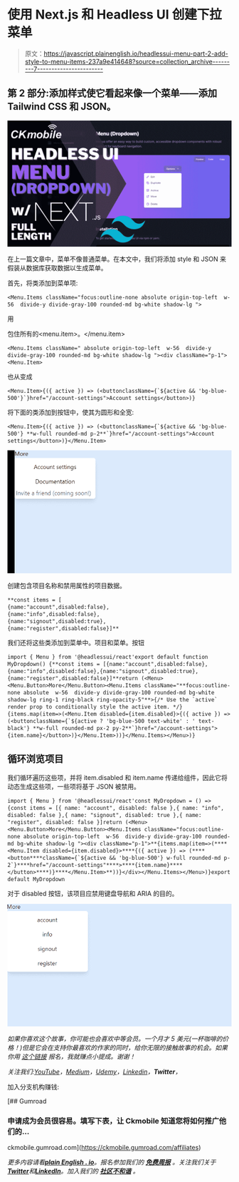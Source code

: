 # 使用 Next.js 和 Headless UI 创建下拉菜单

> 原文：<https://javascript.plainenglish.io/headlessui-menu-part-2-add-style-to-menu-items-237a9e414648?source=collection_archive---------7----------------------->

## 第 2 部分:添加样式使它看起来像一个菜单——添加 Tailwind CSS 和 JSON。

![](img/ba7c24e20895c2f298ebc62b1f4a836f.png)

在上一篇文章中，菜单不像普通菜单。在本文中，我们将添加 style 和 JSON 来假装从数据库获取数据以生成菜单。

首先，将类添加到菜单项:

```
<Menu.Items className="focus:outline-none absolute origin-top-left  w-56  divide-y divide-gray-100 rounded-md bg-white shadow-lg ">
```

用

包住所有的<menu.item>。</menu.item>

```
<Menu.Items className=" absolute origin-top-left  w-56  divide-y divide-gray-100 rounded-md bg-white shadow-lg "><div className="p-1"><Menu.Item>
```

也从变成

```
<Menu.Item>{({ active }) => (<buttonclassName={`${active && 'bg-blue-500'}`}href="/account-settings">Account settings</button>)}
```

将下面的类添加到按钮中，使其为圆形和全宽:

```
<Menu.Item>{({ active }) => (<buttonclassName={`${active && 'bg-blue-500'} **w-full rounded-md p-2**`}href="/account-settings">Account settings</button>)}</Menu.Item>
```

![](img/75364be0926c6d7150a014c7eb300b15.png)

创建包含项目名称和禁用属性的项目数据。

```
**const items = [
{name:"account",disabled:false},
{name:"info",disabled:false},
{name:"signout",disabled:true},
{name:"register",disabled:false}]**
```

我们还将这些类添加到菜单中。项目和菜单。按钮

```
import { Menu } from '@headlessui/react'export default function MyDropdown() {**const items = [{name:"account",disabled:false},{name:"info",disabled:false},{name:"signout",disabled:true},{name:"register",disabled:false}]**return (<Menu><Menu.Button>More</Menu.Button><Menu.Items className="**focus:outline-none absolute  w-56  divide-y divide-gray-100 rounded-md bg-white shadow-lg ring-1 ring-black ring-opacity-5"**>{/* Use the `active` render prop to conditionally style the active item. */}{items.map(item=>(<Menu.Item disabled={item.disabled}>{({ active }) => (<buttonclassName={`${active ? 'bg-blue-500 text-white' : ' text-black'} **w-full rounded-md px-2 py-2**`}href="/account-settings">{item.name}</button>)}</Menu.Item>))}</Menu.Items></Menu>)}
```

## 循环浏览项目

我们循环遍历这些项，并将 item.disabled 和 item.name 传递给组件，因此它将动态生成这些项，一些项将基于 JSON 被禁用。

```
import { Menu } from '@headlessui/react'const MyDropdown = () => {const items = [{ name: "account", disabled: false },{ name: "info", disabled: false },{ name: "signout", disabled: true },{ name: "register", disabled: false }]return (<Menu><Menu.Button>More</Menu.Button><Menu.Items className="focus:outline-none absolute origin-top-left  w-56  divide-y divide-gray-100 rounded-md bg-white shadow-lg "><div className="p-1">**{items.map(item=>(****<Menu.Item disabled={item.disabled}>****{({ active }) => (****<button****className={`${active && 'bg-blue-500'} w-full rounded-md p-2`}****href="/account-settings"****>****{item.name}****</button>****)}****</Menu.Item>**))}</div></Menu.Items></Menu>)}export default MyDropdown
```

对于 disabled 按钮，该项目应禁用键盘导航和 ARIA 的目的。

![](img/637413fc8d294061d987b4881c66dc5f.png)

*如果你喜欢这个故事，你可能也会喜欢中等会员。一个月才 5 美元(一杯咖啡的价格！)但是它会在支持你最喜欢的作家的同时，给你无限的接触故事的机会。如果你用* [*这个链接*](https://ckmobile.medium.com/membership) *报名，我就赚点小提成。谢谢！*

*关注我们:*[*YouTube*](https://www.youtube.com/channel/UCu4-4FnutvSHVo9WHvq80Ww?sub_confirmation=1)*，*[*Medium*](https://ckmobile.medium.com/)*，*[*Udemy*](https://www.udemy.com/user/cyruschan2/)*，*[*Linkedin*](https://www.linkedin.com/company/ckmobi/)*，**Twitter**，*

加入分支机构赚钱:

[](https://ckmobile.gumroad.com/affiliates) [## Gumroad

### 申请成为会员很容易。填写下表，让 Ckmobile 知道您将如何推广他们的…

ckmobile.gumroad.com](https://ckmobile.gumroad.com/affiliates) 

*更多内容请看*[***plain English . io***](https://plainenglish.io/)*。报名参加我们的* [***免费周报***](http://newsletter.plainenglish.io/) *。关注我们关于*[***Twitter***](https://twitter.com/inPlainEngHQ)*和*[***LinkedIn***](https://www.linkedin.com/company/inplainenglish/)*。加入我们的* [***社区不和谐***](https://discord.gg/GtDtUAvyhW) *。*